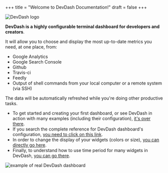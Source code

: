 +++
title = "Welcome to DevDash Documentation!"
draft = false
+++

![DevDash logo](/img/logo.jpg)

**DevDash is a highly configurable terminal dashboard for developers and creators**.

It will allow you to choose and display the most up-to-date metrics you need, at one place, from:

* Google Analytics
* Google Search Console
* Github
* Travis-ci
* Feedly
* Output of shell commands from your local computer or a remote system (via SSH)

The data will be automatically refreshed while you're doing other productive tasks.

* To get started and creating your first dashboard, or see DevDash in action with many examples (including their configuration), [it's over there](/getting-started/).
* If you search the complete reference for DevDash dashboard's configuration, [you need to click on this link](/reference/).
* In order to change the display of your widgets (colors or size), [you can directly go here](/display/).
* Finally, to understand how to use time period for many widgets in DevDash, [you can go there](/time/).

![example of real DevDash dashboard](/img/screenshot/mix-1.png)

